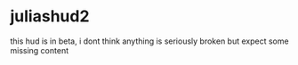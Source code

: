 # juliashud2
this hud is in beta, i dont think anything is seriously broken but expect some missing content
